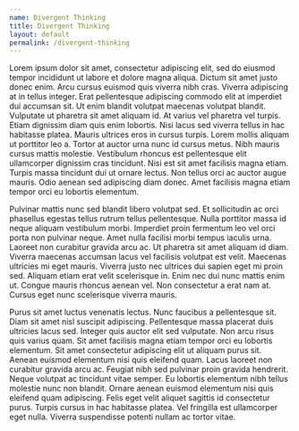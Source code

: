 ```yaml
---
name: Divergent Thinking
title: Divergent Thinking
layout: default
permalink: /divergent-thinking
---
```

Lorem ipsum dolor sit amet, consectetur adipiscing elit, sed do eiusmod tempor incididunt ut labore et dolore magna aliqua. Dictum sit amet justo donec enim. Arcu cursus euismod quis viverra nibh cras. Viverra adipiscing at in tellus integer. Erat pellentesque adipiscing commodo elit at imperdiet dui accumsan sit. Ut enim blandit volutpat maecenas volutpat blandit. Vulputate ut pharetra sit amet aliquam id. At varius vel pharetra vel turpis. Etiam dignissim diam quis enim lobortis. Nisi lacus sed viverra tellus in hac habitasse platea. Mauris ultrices eros in cursus turpis. Lorem mollis aliquam ut porttitor leo a. Tortor at auctor urna nunc id cursus metus. Nibh mauris cursus mattis molestie. Vestibulum rhoncus est pellentesque elit ullamcorper dignissim cras tincidunt. Nisi est sit amet facilisis magna etiam. Turpis massa tincidunt dui ut ornare lectus. Non tellus orci ac auctor augue mauris. Odio aenean sed adipiscing diam donec. Amet facilisis magna etiam tempor orci eu lobortis elementum.

Pulvinar mattis nunc sed blandit libero volutpat sed. Et sollicitudin ac orci phasellus egestas tellus rutrum tellus pellentesque. Nulla porttitor massa id neque aliquam vestibulum morbi. Imperdiet proin fermentum leo vel orci porta non pulvinar neque. Amet nulla facilisi morbi tempus iaculis urna. Laoreet non curabitur gravida arcu ac. Ut pharetra sit amet aliquam id diam. Viverra maecenas accumsan lacus vel facilisis volutpat est velit. Maecenas ultricies mi eget mauris. Viverra justo nec ultrices dui sapien eget mi proin sed. Aliquam etiam erat velit scelerisque in. Enim nec dui nunc mattis enim ut. Congue mauris rhoncus aenean vel. Non consectetur a erat nam at. Cursus eget nunc scelerisque viverra mauris.

Purus sit amet luctus venenatis lectus. Nunc faucibus a pellentesque sit. Diam sit amet nisl suscipit adipiscing. Pellentesque massa placerat duis ultricies lacus sed. Integer quis auctor elit sed vulputate. Non arcu risus quis varius quam. Sit amet facilisis magna etiam tempor orci eu lobortis elementum. Sit amet consectetur adipiscing elit ut aliquam purus sit. Aenean euismod elementum nisi quis eleifend quam. Lacus laoreet non curabitur gravida arcu ac. Feugiat nibh sed pulvinar proin gravida hendrerit. Neque volutpat ac tincidunt vitae semper. Eu lobortis elementum nibh tellus molestie nunc non blandit. Ornare aenean euismod elementum nisi quis eleifend quam adipiscing. Felis eget velit aliquet sagittis id consectetur purus. Turpis cursus in hac habitasse platea. Vel fringilla est ullamcorper eget nulla. Viverra suspendisse potenti nullam ac tortor vitae.
